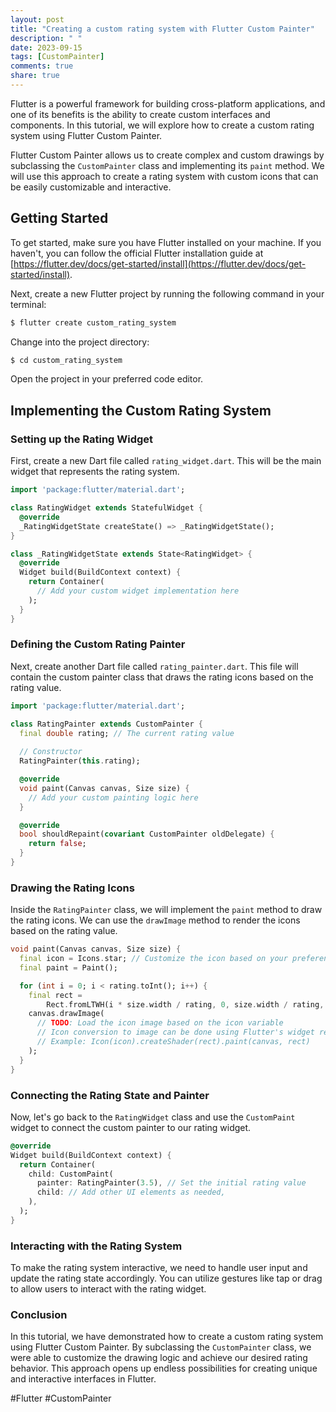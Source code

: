```yaml
---
layout: post
title: "Creating a custom rating system with Flutter Custom Painter"
description: " "
date: 2023-09-15
tags: [CustomPainter]
comments: true
share: true
---
```


Flutter is a powerful framework for building cross-platform applications, and one of its benefits is the ability to create custom interfaces and components. In this tutorial, we will explore how to create a custom rating system using Flutter Custom Painter.

Flutter Custom Painter allows us to create complex and custom drawings by subclassing the `CustomPainter` class and implementing its `paint` method. We will use this approach to create a rating system with custom icons that can be easily customizable and interactive.

## Getting Started

To get started, make sure you have Flutter installed on your machine. If you haven't, you can follow the official Flutter installation guide at [https://flutter.dev/docs/get-started/install](https://flutter.dev/docs/get-started/install).

Next, create a new Flutter project by running the following command in your terminal:

```dart
$ flutter create custom_rating_system
```

Change into the project directory:

```dart
$ cd custom_rating_system
```

Open the project in your preferred code editor.

## Implementing the Custom Rating System

### Setting up the Rating Widget

First, create a new Dart file called `rating_widget.dart`. This will be the main widget that represents the rating system.

```dart
import 'package:flutter/material.dart';

class RatingWidget extends StatefulWidget {
  @override
  _RatingWidgetState createState() => _RatingWidgetState();
}

class _RatingWidgetState extends State<RatingWidget> {
  @override
  Widget build(BuildContext context) {
    return Container(
      // Add your custom widget implementation here
    );
  }
}
```

### Defining the Custom Rating Painter

Next, create another Dart file called `rating_painter.dart`. This file will contain the custom painter class that draws the rating icons based on the rating value.

```dart
import 'package:flutter/material.dart';

class RatingPainter extends CustomPainter {
  final double rating; // The current rating value
  
  // Constructor
  RatingPainter(this.rating);

  @override
  void paint(Canvas canvas, Size size) {
    // Add your custom painting logic here
  }

  @override
  bool shouldRepaint(covariant CustomPainter oldDelegate) {
    return false;
  }
}
```

### Drawing the Rating Icons

Inside the `RatingPainter` class, we will implement the `paint` method to draw the rating icons. We can use the `drawImage` method to render the icons based on the rating value.

```dart
void paint(Canvas canvas, Size size) {
  final icon = Icons.star; // Customize the icon based on your preference
  final paint = Paint();

  for (int i = 0; i < rating.toInt(); i++) {
    final rect =
        Rect.fromLTWH(i * size.width / rating, 0, size.width / rating, size.height);
    canvas.drawImage(
      // TODO: Load the icon image based on the icon variable
      // Icon conversion to image can be done using Flutter's widget reflection
      // Example: Icon(icon).createShader(rect).paint(canvas, rect)
    );
  }
}
```

### Connecting the Rating State and Painter

Now, let's go back to the `RatingWidget` class and use the `CustomPaint` widget to connect the custom painter to our rating widget.

```dart
@override
Widget build(BuildContext context) {
  return Container(
    child: CustomPaint(
      painter: RatingPainter(3.5), // Set the initial rating value
      child: // Add other UI elements as needed,
    ),
  );
}
```

### Interacting with the Rating System

To make the rating system interactive, we need to handle user input and update the rating state accordingly. You can utilize gestures like tap or drag to allow users to interact with the rating widget.

### Conclusion

In this tutorial, we have demonstrated how to create a custom rating system using Flutter Custom Painter. By subclassing the `CustomPainter` class, we were able to customize the drawing logic and achieve our desired rating behavior. This approach opens up endless possibilities for creating unique and interactive interfaces in Flutter.

#Flutter #CustomPainter
